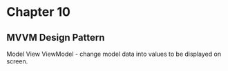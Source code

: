 # Chapter 10

## MVVM Design Pattern
Model
View
ViewModel - change model data into values to be displayed on screen.
